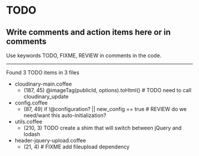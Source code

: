 TODO
====

## Write comments and action items here or in comments

Use keywords TODO, FIXME, REVIEW in comments in the code.

-----------------------

Found 3 TODO items in 3 files

  * cloudinary-main.coffee
    * (187, 45) @imageTag(publicId, options).toHtml() # TODO need to call cloudinary_update
  * config.coffee
    * (87, 49) if !@configuration? || new_config == true # REVIEW do we need/want this auto-initialization?
  * utils.coffee
    * (210, 3) TODO create a shim that will switch between jQuery and lodash
  * header-jquery-upload.coffee
    * (21, 4) #  FIXME add fileupload dependency